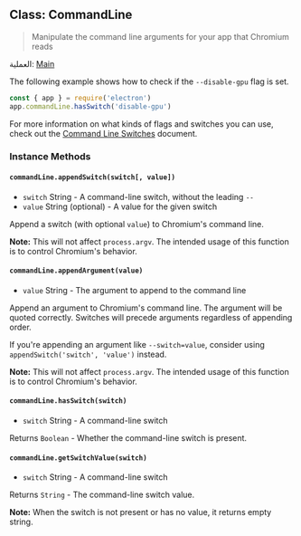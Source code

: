## Class: CommandLine

> Manipulate the command line arguments for your app that Chromium reads

العملية: [Main](../glossary.md#main-process)

The following example shows how to check if the `--disable-gpu` flag is set.

```javascript
const { app } = require('electron')
app.commandLine.hasSwitch('disable-gpu')
```

For more information on what kinds of flags and switches you can use, check out the [Command Line Switches](./command-line-switches.md) document.

### Instance Methods

#### `commandLine.appendSwitch(switch[, value])`

* `switch` String - A command-line switch, without the leading `--`
* `value` String (optional) - A value for the given switch

Append a switch (with optional `value`) to Chromium's command line.

**Note:** This will not affect `process.argv`. The intended usage of this function is to control Chromium's behavior.

#### `commandLine.appendArgument(value)`

* `value` String - The argument to append to the command line

Append an argument to Chromium's command line. The argument will be quoted correctly. Switches will precede arguments regardless of appending order.

If you're appending an argument like `--switch=value`, consider using `appendSwitch('switch', 'value')` instead.

**Note:** This will not affect `process.argv`. The intended usage of this function is to control Chromium's behavior.

#### `commandLine.hasSwitch(switch)`

* `switch` String - A command-line switch

Returns `Boolean` - Whether the command-line switch is present.

#### `commandLine.getSwitchValue(switch)`

* `switch` String - A command-line switch

Returns `String` - The command-line switch value.

**Note:** When the switch is not present or has no value, it returns empty string.
